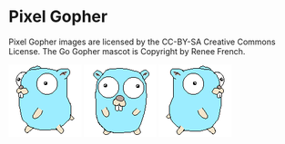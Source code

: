 # Pixel Gopher

Pixel Gopher images are licensed by the CC-BY-SA Creative Commons License.
The Go Gopher mascot is Copyright by Renee French.

![Gopher](./walking_left/gopher_walking_left.gif)
![Gopher](./standing/gopher_standing.gif)
![Gopher](./walking_right/gopher_walking_right.gif)
